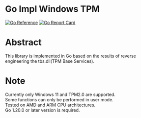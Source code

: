 # Go Impl Windows TPM

[![Go Reference](https://pkg.go.dev/badge/github.com/rikuks/go-tbs/tbs.svg)](https://pkg.go.dev/github.com/rikuks/go-tbs/tbs)
[![Go Report Card](https://goreportcard.com/badge/github.com/rikuks/go-tbs)](https://goreportcard.com/report/github.com/rikuks/go-tbs)

# Abstract
This library is implemented in Go based on the results of reverse engineering the tbs.dll(TPM Base Services).

# Note
Currently only Windows 11 and TPM2.0 are supported.  
Some functions can only be performed in user mode.  
Tested on AMD and ARM CPU architectures.    
Go 1.20.0 or later version is required.
